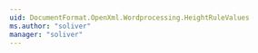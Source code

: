 ```yaml
---
uid: DocumentFormat.OpenXml.Wordprocessing.HeightRuleValues
ms.author: "soliver"
manager: "soliver"
---
```

